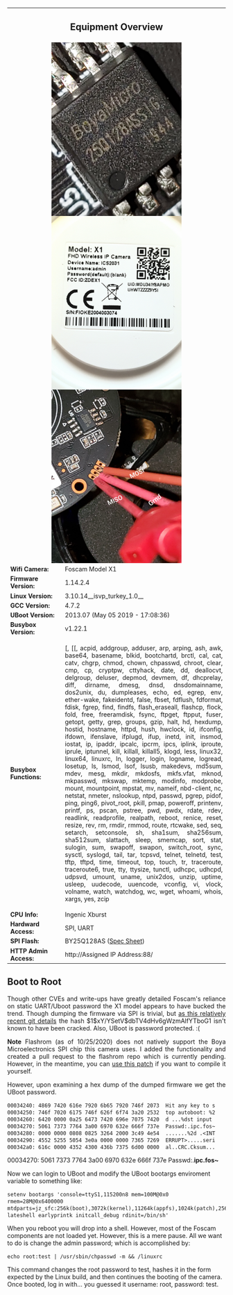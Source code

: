 <table>
<tr>
	<td colspan=2><b><h2 align=center>Equipment Overview
<tr>
	<td colspan=2 align=center>
		<center>
		<img width=300px align=center src="https://raw.githubusercontent.com/cecada/Foscam-Model-X1-Root-Access/main/images/20200626_081025.jpg"> 
		<img width=300px align=center src="https://raw.githubusercontent.com/cecada/Foscam-Model-X1-Root-Access/main/images/20200702_153529.jpg"> 
		<img width=300px align=center src="https://raw.githubusercontent.com/cecada/Foscam-Model-X1-Root-Access/main/images/20200823_081724.jpg">
<tr>
	<td colspan=1> <b>Wifi Camera: 
	<td colspan=1>Foscam Model X1
<tr>
	<td colspan=1><b>Firmware Version:
	<td colspan=1>1.14.2.4
<tr>
	<td colspan=1><b>Linux Version:
	<td colspan=1>3.10.14__isvp_turkey_1.0__
<tr>
	<td colspan=1><b>GCC Version:
	<td colspan=1>4.7.2
<tr>
	<td colspan=1><b>UBoot Version:
	<td colspan=1>2013.07 (May 05 2019 - 17:08:36)
<tr>
	<td colspan=1><b>Busybox Version:
	<td colspan=1>v1.22.1
<tr>
	<td colspan=1 width=25%><b>Busybox Functions:
	<td colspan=1><p align="justify">[, [[, acpid, addgroup, adduser, arp, arping, ash, awk, base64, basename, blkid, bootchartd, brctl, cal, cat, catv, chgrp, chmod, chown, chpasswd, chroot, clear, cmp, cp, cryptpw, cttyhack, date, dd, deallocvt, delgroup, deluser, depmod, devmem, df, dhcprelay, diff, dirname, dmesg, dnsd, dnsdomainname, dos2unix, du, dumpleases, echo, ed, egrep, env, ether-wake, fakeidentd, false, fbset, fdflush, fdformat, fdisk, fgrep, find, findfs, flash_eraseall, flashcp, flock, fold, free, freeramdisk, fsync, ftpget, ftpput, fuser, getopt, getty, grep, groups, gzip, halt, hd, hexdump, hostid, hostname, httpd, hush, hwclock, id, ifconfig, ifdown, ifenslave, ifplugd, ifup, inetd, init, insmod, iostat, ip, ipaddr, ipcalc, ipcrm, ipcs, iplink, iproute, iprule, iptunnel, kill, killall, killall5, klogd, less, linux32, linux64, linuxrc, ln, logger, login, logname, logread, losetup, ls, lsmod, lsof, lsusb, makedevs, md5sum, mdev, mesg, mkdir, mkdosfs, mkfs.vfat, mknod, mkpasswd, mkswap, mktemp, modinfo, modprobe, mount, mountpoint, mpstat, mv, nameif, nbd-client, nc, netstat, nmeter, nslookup, ntpd, passwd, pgrep, pidof, ping, ping6, pivot_root, pkill, pmap, poweroff, printenv, printf, ps, pscan, pstree, pwd, pwdx, rdate, rdev, readlink, readprofile, realpath, reboot, renice, reset, resize, rev, rm, rmdir, rmmod, route, rtcwake, sed, seq, setarch, setconsole, sh, sha1sum, sha256sum, sha512sum, slattach, sleep, smemcap, sort, stat, sulogin, sum, swapoff, swapon, switch_root, sync, sysctl, syslogd, tail, tar, tcpsvd, telnet, telnetd, test, tftp, tftpd, time, timeout, top, touch, tr, traceroute, traceroute6, true, tty, ttysize, tunctl, udhcpc, udhcpd, udpsvd, umount, uname, unix2dos, unzip, uptime, usleep, uudecode, uuencode, vconfig, vi, vlock, volname, watch, watchdog, wc, wget, whoami, whois, xargs, yes, zcip
<tr>
	<td colspan=1><b>CPU Info: 
	<td colspan=1>Ingenic Xburst
<tr>
	<td colspan=1><b>Hardward Access: 
	<td colspan=1>SPI, UART
<tr>
	<td colspan=1><b>SPI Flash:
	<td colspan=1>BY25Q128AS (<a href="https://github.com/cecada/Foscam-Model-X1-Root-Access/blob/main/documents/1904091402_BOYAMICRO-BY25Q128ASSIG_C383794.pdf">Spec Sheet</a>)
<tr>
	<td colspan=1><b>HTTP Admin Access: 
	<td colspan=1> http://Assigned IP Address:88/
</table>

<h2>Boot to Root</h2>

<p align="justify">Though other CVEs and write-ups have greatly detailed Foscam's reliance on static UART/Uboot password the X1 model appears to have bucked the trend. Though dumping the firmware via SPI is trivial, but <a href = "https://github.com/santeri3700/opticam_o8_hacking">as this relatively recent git details</a> the hash $1$xY/YSetV$dbTV4dHv6gWzmAlfYTboG1 isn't known to have been cracked. Also, UBoot is password protected. :(

<p align="justify"><b>Note</b> Flashrom (as of 10/25/2020) does not natively support the Boya Microelectronics SPI chip this camera uses. I added the functionality and created a pull request to the flashrom repo which is currently pending. However, in the meantime, you can <a href = "https://review.coreboot.org/cgit/flashrom.git/commit/?id=fe014acf4418f071e982b49bbcc1c5db4d801dfc">use this patch</a> if you want to compile it yourself.  

<p align="justify">However, upon examining a hex dump of the dumped firmware we get the UBoot password.

```
00034240: 4869 7420 616e 7920 6b65 7920 746f 2073  Hit any key to s
00034250: 746f 7020 6175 746f 626f 6f74 3a20 2532  top autoboot: %2
00034260: 6420 0000 0a25 6473 7420 696e 7075 7420  d ...%dst input 
00034270: 5061 7373 7764 3a00 6970 632e 666f 737e  Passwd:.ipc.fos~
00034280: 0000 0000 0808 0825 3264 2000 3c49 4e54  .......%2d .<INT
00034290: 4552 5255 5054 3e0a 0000 0000 7365 7269  ERRUPT>.....seri
000342a0: 616c 0000 4352 4300 436b 7375 6d00 0000  al..CRC.Cksum...
```
00034270: 5061 7373 7764 3a00 6970 632e 666f 737e  Passwd:.**ipc.fos~**

Now we can login to UBoot and modify the UBoot bootargs enviroment variable to something like:

```
setenv bootargs 'console=ttyS1,115200n8 mem=100M@0x0 rmem=28M@0x6400000 mtdparts=jz_sfc:256k(boot),3072k(kernel),11264k(appfs),1024k(patch),256k(backup),512k(para) lateshell earlyprintk initcall_debug rdinit=/bin/sh'
```

When you reboot you will drop into a shell. However, most of the Foscam components are not loaded yet. However, this is a mere pause. All we want to do is change the admin password; which is accomplished by:

```
echo root:test | /usr/sbin/chpasswd -m && /linuxrc
```

This command changes the root password to test, hashes it in the form expected by the Linux build, and then continues the booting of the camera. Once booted, log in with... you guessed it username: root, password: test.

